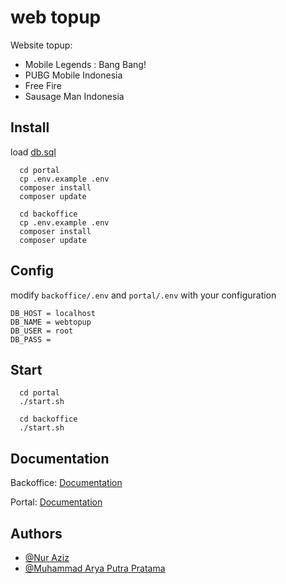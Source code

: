 # web topup

Website topup:

- Mobile Legends : Bang Bang!
- PUBG Mobile Indonesia
- Free Fire
- Sausage Man Indonesia

## Install
load [db.sql](https://github.com/nuraziz0404/web-topup/blob/main/db.sql)
```
  cd portal
  cp .env.example .env
  composer install
  composer update
```
```
  cd backoffice
  cp .env.example .env
  composer install
  composer update
```

## Config

modify `backoffice/.env` and `portal/.env` with your configuration
```
DB_HOST = localhost
DB_NAME = webtopup
DB_USER = root
DB_PASS = 
```

## Start

```
  cd portal
  ./start.sh
```
```
  cd backoffice
  ./start.sh
```

## Documentation

Backoffice: [Documentation](https://github.com/nuraziz0404/web-topup/blob/main/backoffice/README.md)

Portal: [Documentation](https://github.com/nuraziz0404/web-topup/blob/portal/backoffice/README.md)

## Authors

- [@Nur Aziz](https://github.com/naziz0404)
- [@Muhammad Arya Putra Pratama](https://github.com/maryaputrap)